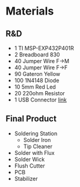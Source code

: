 # Materials

## R&D
- 1 TI MSP-EXP432P401R
- 2 Breadboard 830
- 40 Jumper Wire F->M
- 40 Jumper Wire F->F
- 90 Gateron Yellow
- 100 1N4148 Diode
- 10 5mm Red Led
- 20 220ohm Resistor
- 1 USB Connector [link](https://it.rs-online.com/web/p/accessori-per-strumenti-di-sviluppo/0429307)

## Final Product
- Soldering Station
    - Solder Iron
    - Tip Cleaner
- Solder with Flux
- Solder Wick
- Flush Cutter
- PCB
- Stabilizer
